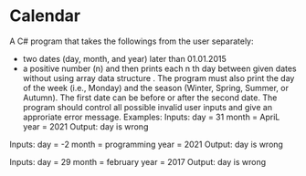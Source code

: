 # Calendar

A C# program that takes the followings from the user separately:
- two dates (day, month, and year) later than 01.01.2015
- a positive number (n)
and then prints each n th day between given dates without using array data structure .
The program must also print the day of the week (i.e., Monday) and the season (Winter, Spring, Summer, or Autumn).
The first date can be before or after the second date.
The program should control all possible invalid user inputs and give an approriate error message.
Examples:
Inputs: day = 31
 month = ApriL
 year = 2021
Output: day is wrong


Inputs: day = -2
 month = programming
 year = 2021
Output: day is wrong


Inputs: day = 29
 month = february
 year = 2017
Output: day is wrong
